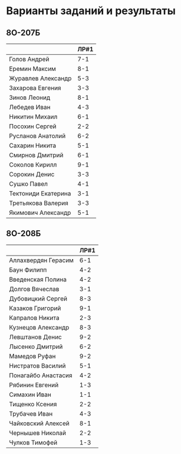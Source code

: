 # Варианты заданий и результаты

## 8О-207Б
|                     | ЛР#1 |
|---------------------|------| 
| Голов Андрей        | 7-1  | 
| Еремин Максим       | 8-1  | 
| Журавлев Александр  | 5-3  | 
| Захарова Евгения    | 3-3  | 
| Зинов  Леонид       | 8-1  | 
| Лебедев Иван        | 4-3  | 
| Никитин Михаил      | 6-1  | 
| Посохин Сергей      | 2-2  | 
| Русланов Анатолий   | 6-2  | 
| Сахарин Никита      | 5-1  | 
| Смирнов Дмитрий     | 6-1  | 
| Соколов Кирилл      | 9-1  | 
| Сорокин Денис       | 3-3  | 
| Сушко Павел         | 4-1  | 
| Тектониди Екатерина | 3-1  | 
| Третьякова Валерия  | 3-3  | 
| Якимович Александр  | 5-1  | 

## 8О-208Б
|                     | ЛР#1 | 
|---------------------|------| 
| Аллахвердян Герасим | 6-1  | 
| Баун Филипп         | 4-2  | 
| Введенская Полина   | 4-2  | 
| Долгов Вячеслав     | 3-1  | 
| Дубовицкий Сергей   | 8-3  | 
| Казаков Григорий    | 9-1  | 
| Капралов Никита     | 2-3  | 
| Кузнецов Александр  | 8-3  | 
| Левштанов Денис     | 9-2  | 
| Лысенко Дмитрий     | 6-2  | 
| Мамедов Руфан       | 9-2  | 
| Нистратов Василий   | 5-1  | 
| Понагайбо Анастасия | 4-2  | 
| Рябинин Евгений     | 1-3  | 
| Симахин Иван        | 1-1  | 
| Тищенко Ксения      | 2-2  | 
| Трубачев Иван       | 4-3  | 
| Чайковский Алексей  | 8-1  | 
| Чернышев Николай    | 2-2  | 
| Чулков Тимофей      | 1-3  | 

